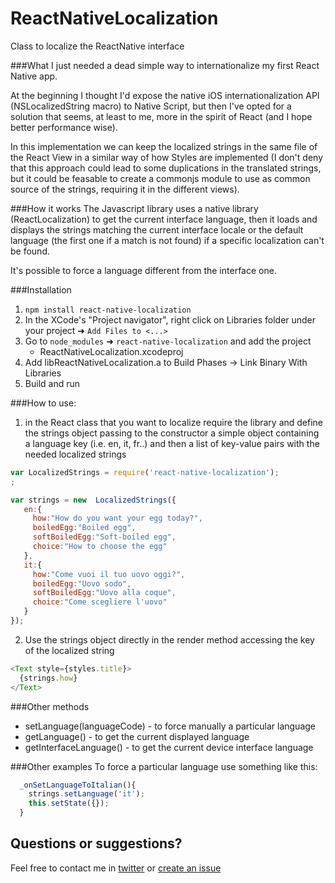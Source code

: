 # ReactNativeLocalization

Class to localize the ReactNative interface

###What
I just needed a dead simple way to internationalize my first React Native app.

At the beginning I thought I'd expose the native iOS internationalization API (NSLocalizedString macro) to Native Script, but then I've opted for a solution that seems, at least to me, more in the spirit of React (and I hope better performance wise).

In this implementation we can keep the localized strings in the same file of the React View in a similar way of how Styles are implemented (I don't deny that this approach could lead to some duplications in the translated strings, but it could be feasable to create a commonjs module to use as common source of the strings, requiring it in the different views).

###How it works
  The Javascript library uses a native library (ReactLocalization) to get the current interface language,
  then it loads and displays the strings matching the current interface locale or the default language (the first one if a match is not found) if a specific localization can't be found.

  It's possible to force a language different from the interface one.

###Installation
  1. `npm install react-native-localization`
  2. In the XCode's "Project navigator", right click on Libraries folder under your project ➜ `Add Files to <...>`
  3. Go to `node_modules` ➜ `react-native-localization` and add the project
      * ReactNativeLocalization.xcodeproj
  4. Add libReactNativeLocalization.a to Build Phases -> Link Binary With Libraries    
  5. Build and run

###How to use:

  1. in the React class that you want to localize require the library and define
     the strings object passing to the constructor a simple object containing
     a language key (i.e. en, it, fr..) and then a list of key-value pairs with
     the needed localized strings

 ```javascript
 var LocalizedStrings = require('react-native-localization');
;

 var strings = new  LocalizedStrings({
    en:{
      how:"How do you want your egg today?",
      boiledEgg:"Boiled egg",
      softBoiledEgg:"Soft-boiled egg",
      choice:"How to choose the egg"
    },
    it:{
      how:"Come vuoi il tuo uovo oggi?",
      boiledEgg:"Uovo sodo",
      softBoiledEgg:"Uovo alla coque",
      choice:"Come scegliere l'uovo"
    }
 });
 ```

  2. Use the strings object directly in the render method accessing the key
     of the localized string

  ```javascript
  <Text style={styles.title}>
    {strings.how}
  </Text>
  ```

###Other methods

* setLanguage(languageCode) - to force manually a particular language
* getLanguage() - to get the current displayed language
* getInterfaceLanguage() - to get the current device interface language

###Other examples
To force a particular language use something like this:
```javascript
  _onSetLanguageToItalian(){
    strings.setLanguage('it');
    this.setState({});
  }
```

## Questions or suggestions?
Feel free to contact me in [twitter](https://twitter.com/talpaz) or [create an issue](https://github.com/stefalda/ReactNativeLocalization/issues/new)
